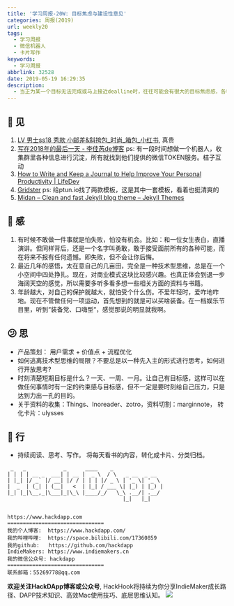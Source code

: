 ```yaml
---
title: '学习周报-20W: 目标焦虑与建设性意见'
categories: 周报(2019)
url: weekly20
tags:
  - 学习周报
  - 微信机器人
  - 卡片写作
keywords:
  - 学习周报
abbrlink: 32528
date: 2019-05-19 16:29:35
description:
  - 当正为某一个目标无法完成或马上接近dealline时，往往可能会有很大的目标焦虑感，各种焦虑顿时占据整个头脑，甚至于无法做事，满脑子？当遇到这种情况时，下意识告诉自己，停止自己的各种臆想，不要浪费自己的精力，而应该是以一种具体的行为或建设性的态度进行思考与行动，而非被大脑绑架。
---
```



## 👀️ 见
1. [LV 男士ss18 秀款 小邮差&斜挎包_时尚_箱包_小红书](https://www.xiaohongshu.com/discovery/item/5a7e2e7e798e2b0667c23eb1), 真贵
2. [写在2018年的最后一天 - 李佳芮de博客](https://lijiarui.github.io/thought/2019-02-02-the-last-day-of-2018.html)
  ps: 有一段时间想做一个机器人，收集群里各种信息进行沉淀，所有就找到他们提供的微信TOKEN服务。桔子互动
3. [How to Write and Keep a Journal to Help Improve Your Personal Productivity | LifeDev](https://lifedev.net/2018/01/17/journal-improve-personal-productivity/)
4. [Gridster](http://www.hackdapp.com/shark.io/)
  ps: 给ptun.io找了两款模板，这是其中一套模板，看着也挺清爽的
5. [Midan – Clean and fast Jekyll blog theme – Jekyll Themes](https://jekyllthemes.io/theme/midan-clean-and-fast-jekyll-blog-theme)

## 🌱 感
1. 有时候不敢做一件事就是怕失败，怕没有机会。比如：和一位女生表白，直播演讲。但同样背后，还是一个名字叫勇敢，敢于接受面前所有的各种可能，而在将来不报有任何遗憾。即失败，但不会让你后悔。
2. 最近几年的感悟，太在意自己的几亩田，完全是一种技术型思维，总是在一个小空间中四处挣扎。现在，对商业模式这块比较感兴趣。也真正体会到退一步海阔天空的感觉，所以需要多听多看多想一些相关方面的资料与书籍。
3. 年龄越大，对自己的保护就越大，就怕受个什么伤。不爱年轻时，爱咋地咋地。现在不管做任何一项运动，首先想到的就是可以买啥装备。在一档娱乐节目里，听到“装备党、口嗨型“，感觉那说的明显就我啊。

## 😕️ 思
- 产品策划： 用户需求 + 价值点 + 流程优化
- 如何逃离技术型思维的局限？不要总是以一种先入主的形式进行思考，如何进行开放思考?
- 时刻清楚短期目标是什么？一天、一周、一月。让自己有目标感，这样可以在做任何事情时有一定的约束感与目标感，但不一定是要时刻给自己压力，只是达到力出一孔的目的。
- 关于资料的收集：Things、Inoreader、zotro，资料切割：marginnote， 转化卡片：ulysses

## 👟 行
- 持续阅读、思考、写作。 将每天看书的内容，转化成卡片、分类归档。



```
 _   _            _      ____    _
| | | | __ _  ___| | __ |  _ \  / \   _ __  _ __
| |_| |/ _` |/ __| |/ / | | | |/ _ \ | '_ \| '_ \
|  _  | (_| | (__|   <  | |_| / ___ \| |_) | |_) |
|_| |_|\__,_|\___|_|\_\ |____/_/   \_\ .__/| .__/
                                     |_|   |_|


https://www.hackdapp.com
===============================
我的个人博客:  https://www.hackdapp.com/
我的哔哩哔哩:  https://space.bilibili.com/17360859
我的github:   https://github.com/hackdapp
IndieMakers: https://www.indiemakers.cn
我的微信公众号: hackdapp
===============================
联系邮箱：55269778@qq.com
```
**欢迎关注HackDApp博客或公众号**, HackHook将持续为你分享IndieMaker成长路径、DAPP技术知识、高效Mac使用技巧、底层思维认知。
![](http://cdn.hackdapp.com/2019-04-03-mysign.jpg)
